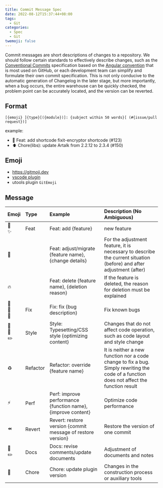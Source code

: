 ```yaml
---
title: Commit Message Spec
date: 2022-08-12T15:37:44+08:00
tags:
  - Git
categories:
  - Spec
  - Git
twemoji: false
---
```


Commit messages are short descriptions of changes to a repository. We should follow certain standards to effectively describe changes, such as the [Conventional Commits](https://www.conventionalcommits.org/en/v1.0.0-beta.4/) specification based on the [Angular convention](https://github.com/angular/angular/blob/68a6a07/CONTRIBUTING.md#commit) that is most used on GitHub, or each development team can simplify and formulate their own commit specification. This is not only conducive to the automatic generation of Changelog in the later stage, but more importantly, when a bug occurs, the entire warehouse can be quickly checked, the problem point can be accurately located, and the version can be reverted.

<!--more-->

## Format

`[{emoji} ]{type}[({module})]: {subject within 50 words}[ (#{issue/pull request})]`

example:

- :tada: Feat: add shortcode fixit-encryptor shortcode (#123)
- :arrow_up: Chore(libs): update Artalk from 2.2.12 to 2.3.4 (#150)

## Emoji

- https://gitmoji.dev
- [vscode plugin](https://github.com/maixiaojie/git-emoji-zh.git)
- utools plugin `GitEmoji`

## Message

| Emoji                                         | Type     | Example                                                      | Description (No Ambiguous)                                                                                                               |
| :-------------------------------------------- | :------- | :----------------------------------------------------------- | :--------------------------------------------------------------------------------------------------------------------------------------- |
| :tada: <br>:sparkles:                         | Feat     | Feat: add {feature}                                          | new feature                                                                                                                              |
| :truck:                                       |          | Feat: adjust/migrate {feature name}, {change details}        | For the adjustment feature, it is necessary to describe the current situation (before) and after adjustment (after)                      |
| :fire:                                        |          | Feat: delete {feature name}, {deletion reason}               | If the feature is deleted, the reason for deletion must be explained                                                                     |
| :bug: <br>:construction: <br>:rotating_light: | Fix      | Fix: fix {bug description}                                   | Fix known bugs                                                                                                                           |
| :art: <br>:lipstick: <br>:pencil2:            | Style    | Style: Typesetting/CSS style {optimizing content}            | Changes that do not affect code operation, such as code layout and style change                                                          |
| :recycle:                                     | Refactor | Refactor: override {feature name}                            | It is neither a new function nor a code change to fix a bug. Simply rewriting the code of a function does not affect the function result |
| :zap:                                         | Perf     | Perf: improve performance {function name}, {improve content} | Optimize code performance                                                                                                                |
| :rewind:                                      | Revert   | Revert: restore version {commit message of restore version}  | Restore the version of one commit                                                                                                        |
| :pencil: <br>:pencil2:                        | Docs     | Docs: revise comments/update documents                       | Adjustment of documents and notes                                                                                                        |
| :wrench:                                      | Chore    | Chore: update plugin version                                 | Changes in the construction process or auxiliary tools                                                                                   |
